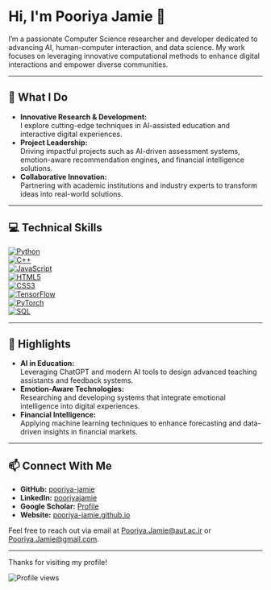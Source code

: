 # Hi, I'm Pooriya Jamie 👋

I’m a passionate Computer Science researcher and developer dedicated to advancing AI, human-computer interaction, and data science. My work focuses on leveraging innovative computational methods to enhance digital interactions and empower diverse communities.

---

## 🚀 What I Do

- **Innovative Research & Development:**  
  I explore cutting-edge techniques in AI-assisted education and interactive digital experiences.
- **Project Leadership:**  
  Driving impactful projects such as AI-driven assessment systems, emotion-aware recommendation engines, and financial intelligence solutions.
- **Collaborative Innovation:**  
  Partnering with academic institutions and industry experts to transform ideas into real-world solutions.

---

## 💻 Technical Skills

[![Python](https://img.shields.io/badge/Python-3776AB?style=for-the-badge&logo=python&logoColor=white)](https://www.python.org)  
[![C++](https://img.shields.io/badge/C++-00599C?style=for-the-badge&logo=c%2B%2B&logoColor=white)](https://isocpp.org)  
[![JavaScript](https://img.shields.io/badge/JavaScript-F7DF1E?style=for-the-badge&logo=javascript&logoColor=black)](https://developer.mozilla.org/en-US/docs/Web/JavaScript)  
[![HTML5](https://img.shields.io/badge/HTML5-E34F26?style=for-the-badge&logo=html5&logoColor=white)](https://developer.mozilla.org/en-US/docs/Web/Guide/HTML/HTML5)  
[![CSS3](https://img.shields.io/badge/CSS3-1572B6?style=for-the-badge&logo=css3&logoColor=white)](https://developer.mozilla.org/en-US/docs/Web/CSS)  
[![TensorFlow](https://img.shields.io/badge/TensorFlow-FF6F00?style=for-the-badge&logo=tensorflow&logoColor=white)](https://www.tensorflow.org)  
[![PyTorch](https://img.shields.io/badge/PyTorch-EE4C2C?style=for-the-badge&logo=pytorch&logoColor=white)](https://pytorch.org)  
[![SQL](https://img.shields.io/badge/SQL-4479A1?style=for-the-badge&logo=mysql&logoColor=white)](https://www.mysql.com)

---

## 🌟 Highlights

- **AI in Education:**  
  Leveraging ChatGPT and modern AI tools to design advanced teaching assistants and feedback systems.
- **Emotion-Aware Technologies:**  
  Researching and developing systems that integrate emotional intelligence into digital experiences.
- **Financial Intelligence:**  
  Applying machine learning techniques to enhance forecasting and data-driven insights in financial markets.

---

## 📫 Connect With Me

- **GitHub:** [pooriya-jamie](https://github.com/pooriya-jamie)
- **LinkedIn:** [pooriyajamie](https://www.linkedin.com/in/pooriyajamie/)
- **Google Scholar:** [Profile](https://scholar.google.com/citations?user=NolFxk8AAAAJ&hl=en)
- **Website:** [pooriya-jamie.github.io](https://pooriya-jamie.github.io/)

Feel free to reach out via email at [Pooriya.Jamie@aut.ac.ir](mailto:Pooriya.Jamie@aut.ac.ir) or [Pooriya.Jamie@gmail.com](mailto:Pooriya.Jamie@gmail.com).

---

Thanks for visiting my profile!

![Profile views](https://komarev.com/ghpvc/?username=pooriya-jamie)
